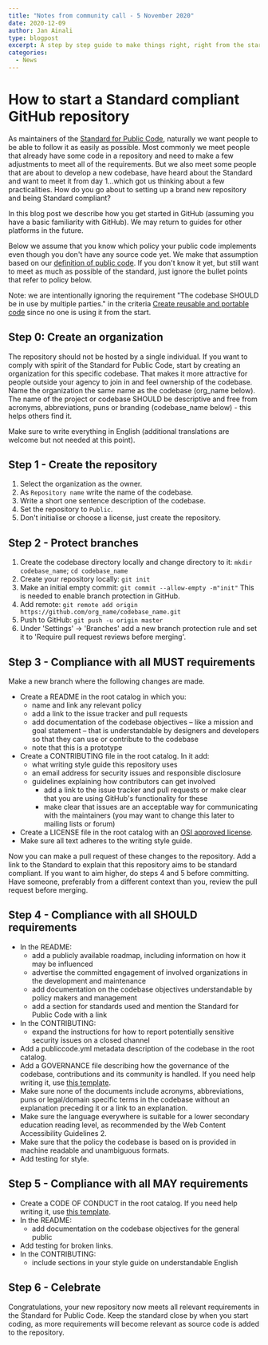 ```yaml
---
title: "Notes from community call - 5 November 2020"
date: 2020-12-09
author: Jan Ainali
type: blogpost
excerpt: A step by step guide to make things right, right from the start
categories:
  - News
---
```


# How to start a Standard compliant GitHub repository

As maintainers of the [Standard for Public Code](https://standard.publiccode.net), naturally we want people to be able to follow it as easily as possible. Most commonly we meet people that already have some code in a repository and need to make a few adjustments to meet all of the requirements. But we also meet some people that are about to develop a new codebase, have heard about the Standard and want to meet it from day 1...which got us thinking about a few practicalities. How do you go about to setting up a brand new repository and being Standard compliant?

In this blog post we describe how you get started in GitHub (assuming you have a basic familiarity with GitHub). We may return to guides for other platforms in the future.

Below we assume that you know which policy your public code implements even though you don't have any source code yet. We make that assumption based on our [definition of public code](https://about.publiccode.net/glossary/public-code-definition.html). If you don't know it yet, but still want to meet as much as possible of the standard, just ignore the bullet points that refer to policy below.

Note: we are intentionally ignoring the requirement "The codebase SHOULD be in use by multiple parties." in the criteria [Create reusable and portable code](https://standard.publiccode.net/criteria/reusable-and-portable-codebases.html) since no one is using it from the start.

## Step 0: Create an organization

The repository should not be hosted by a single individual. If you want to comply with spirit of the Standard for Public Code, start by creating an organization for this specific codebase. That makes it more attractive for people outside your agency to join in and feel ownership of the codebase. Name the organization the same name as the codebase (org_name below). The name of the project or codebase SHOULD be descriptive and free from acronyms, abbreviations, puns or branding (codebase_name below) - this helps others find it.

Make sure to write everything in English (additional translations are welcome but not needed at this point).

## Step 1 - Create the repository

1. Select the organization as the owner.
2. As `Repository name` write the name of the codebase.
3. Write a short one sentence description of the codebase.
4. Set the repository to `Public`.
5. Don't initialise or choose a license, just create the repository.

## Step 2 - Protect branches

1. Create the codebase directory locally and change directory to it: `mkdir codebase_name`; `cd codebase_name`
2. Create your repository locally: `git init`
3. Make an initial empty commit: `git commit --allow-empty -m"init"` This is needed to enable branch protection in GitHub.
4. Add remote: `git remote add origin https://github.com/org_name/codebase_name.git`
5. Push to GitHub: `git push -u origin master`
7. Under 'Settings' -> 'Branches' add a new branch protection rule and set it to 'Require pull request reviews before merging'.

## Step 3 - Compliance with all MUST requirements

Make a new branch where the following changes are made.

* Create a README in the root catalog in which you:
    * name and link any relevant policy
    * add a link to the issue tracker and pull requests
    * add documentation of the codebase objectives – like a mission and goal statement – that is understandable by designers and developers so that they can use or contribute to the codebase
    * note that this is a prototype
* Create a CONTRIBUTING file in the root catalog. In it add:
    * what writing style guide this repository uses
    * an email address for security issues and responsible disclosure
    * guidelines explaining how contributors can get involved
        * add a link to the issue tracker and pull requests or make clear that you are using GitHub's functionality for these
        * make clear that issues are an acceptable way for communicating with the maintainers (you may want to change this later to mailing lists or forum)
* Create a LICENSE file in the root catalog with an [OSI approved license](https://opensource.org/licenses/category).
* Make sure all text adheres to the writing style guide.

Now you can make a pull request of these changes to the repository. Add a link to the Standard to explain that this repository aims to be standard compliant. If you want to aim higher, do steps 4 and 5 before committing. Have someone, preferably from a different context than you, review the pull request before merging.

## Step 4 - Compliance with all SHOULD requirements

* In the README:
    * add a publicly available roadmap, including information on how it may be influenced
    * advertise the committed engagement of involved organizations in the development and maintenance
    * add documentation on the codebase objectives understandable by policy makers and management
    * add a section for standards used and mention the Standard for Public Code with a link
* In the CONTRIBUTING:
    * expand the instructions for how to report potentially sensitive security issues on a closed channel
* Add a publiccode.yml metadata description of the codebase in the root catalog.
* Add a GOVERNANCE file describing how the governance of the codebase, contributions and its community is handled. If you need help writing it, use [this template](https://about.publiccode.net/activities/supporting-codebase-governance/governance-template.html).
* Make sure none of the documents include acronyms, abbreviations, puns or legal/domain specific terms in the codebase without an explanation preceding it or a link to an explanation.
* Make sure the language everywhere is suitable for a lower secondary education reading level, as recommended by the Web Content Accessibility Guidelines 2.
* Make sure that the policy the codebase is based on is provided in machine readable and unambiguous formats.
* Add testing for style.

## Step 5 - Compliance with all MAY requirements

* Create a CODE OF CONDUCT in the root catalog. If you need help writing it, use [this template](https://www.contributor-covenant.org/version/2/0/code_of_conduct/).
* In the README:
    * add documentation on the codebase objectives for the general public
* Add testing for broken links.
* In the CONTRIBUTING:
    * include sections in your style guide on understandable English

## Step 6 - Celebrate

Congratulations, your new repository now meets all relevant requirements in the Standard for Public Code. Keep the standard close by when you start coding, as more requirements will become relevant as source code is added to the repository.
